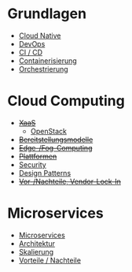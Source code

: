 # Grundlagen
- [Cloud Native](grundlagen/cloud_native.md)
- [DevOps](grundlagen/devops.md)
- [CI / CD](grundlagen/ci_cd.md)
- [Containerisierung](grundlagen/containerisierung.md)
- [Orchestrierung](grundlagen/orchestierung.md)

# Cloud Computing
- <s>[XaaS](cloud-computing/xaas.md)</s>
	- [OpenStack](cloud-computing/openstack.md)
- <s>[Bereitstellungsmodelle](cloud-computing/bereitstellungsmodelle.md)</s>
- <s>[Edge-/Fog-Computing](cloud-computing/edge_fog.md)</s>
- <s>[Plattformen](cloud-computing/plattformen.md)</s>
- [Security](cloud-computing/security.md)
- [Design Patterns](cloud-computing/design_patterns.md)
- <s>[Vor-/Nachteile, Vendor-Lock-In](cloud-computing/vor_nachteile.md)</s>

# Microservices
- [Microservices](microservices/microservices.md)
- [Architektur](microservices/architektur.md)
- [Skalierung](microservices/skalierung.md)
- [Vorteile / Nachteile](microservices/vorteile_nachteile.md)
